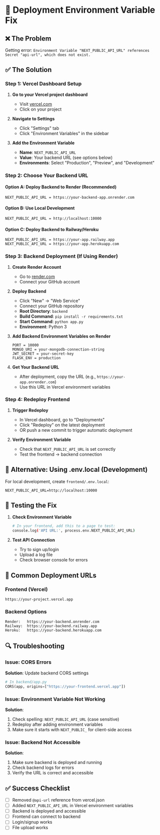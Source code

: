 # 🚀 Deployment Environment Variable Fix

## ❌ The Problem
Getting error: `Environment Variable "NEXT_PUBLIC_API_URL" references Secret "api-url", which does not exist.`

## ✅ The Solution

### Step 1: Vercel Dashboard Setup

1. **Go to your Vercel project dashboard**
   - Visit [vercel.com](https://vercel.com)
   - Click on your project

2. **Navigate to Settings**
   - Click "Settings" tab
   - Click "Environment Variables" in the sidebar

3. **Add the Environment Variable**
   - **Name**: `NEXT_PUBLIC_API_URL`
   - **Value**: Your backend URL (see options below)
   - **Environments**: Select "Production", "Preview", and "Development"

### Step 2: Choose Your Backend URL

#### Option A: Deploy Backend to Render (Recommended)
```
NEXT_PUBLIC_API_URL = https://your-backend-app.onrender.com
```

#### Option B: Use Local Development
```
NEXT_PUBLIC_API_URL = http://localhost:10000
```

#### Option C: Deploy Backend to Railway/Heroku
```
NEXT_PUBLIC_API_URL = https://your-app.railway.app
NEXT_PUBLIC_API_URL = https://your-app.herokuapp.com
```

### Step 3: Backend Deployment (If Using Render)

1. **Create Render Account**
   - Go to [render.com](https://render.com)
   - Connect your GitHub account

2. **Deploy Backend**
   - Click "New" → "Web Service"
   - Connect your GitHub repository
   - **Root Directory**: `backend`
   - **Build Command**: `pip install -r requirements.txt`
   - **Start Command**: `python app.py`
   - **Environment**: Python 3

3. **Add Backend Environment Variables on Render**
   ```
   PORT = 10000
   MONGO_URI = your-mongodb-connection-string
   JWT_SECRET = your-secret-key
   FLASK_ENV = production
   ```

4. **Get Your Backend URL**
   - After deployment, copy the URL (e.g., `https://your-app.onrender.com`)
   - Use this URL in Vercel environment variables

### Step 4: Redeploy Frontend

1. **Trigger Redeploy**
   - In Vercel dashboard, go to "Deployments"
   - Click "Redeploy" on the latest deployment
   - OR push a new commit to trigger automatic deployment

2. **Verify Environment Variable**
   - Check that `NEXT_PUBLIC_API_URL` is set correctly
   - Test the frontend → backend connection

## 🔧 Alternative: Using .env.local (Development)

For local development, create `frontend/.env.local`:
```env
NEXT_PUBLIC_API_URL=http://localhost:10000
```

## 🧪 Testing the Fix

1. **Check Environment Variable**
   ```bash
   # In your frontend, add this to a page to test:
   console.log('API URL:', process.env.NEXT_PUBLIC_API_URL)
   ```

2. **Test API Connection**
   - Try to sign up/login
   - Upload a log file
   - Check browser console for errors

## 📝 Common Deployment URLs

### Frontend (Vercel)
```
https://your-project.vercel.app
```

### Backend Options
```
Render:   https://your-backend.onrender.com
Railway:  https://your-backend.railway.app
Heroku:   https://your-backend.herokuapp.com
```

## 🔍 Troubleshooting

### Issue: CORS Errors
**Solution**: Update backend CORS settings
```python
# In backend/app.py
CORS(app, origins=["https://your-frontend.vercel.app"])
```

### Issue: Environment Variable Not Working
**Solution**: 
1. Check spelling: `NEXT_PUBLIC_API_URL` (case sensitive)
2. Redeploy after adding environment variables
3. Make sure it starts with `NEXT_PUBLIC_` for client-side access

### Issue: Backend Not Accessible
**Solution**:
1. Make sure backend is deployed and running
2. Check backend logs for errors
3. Verify the URL is correct and accessible

## ✅ Success Checklist

- [ ] Removed `@api-url` reference from vercel.json
- [ ] Added `NEXT_PUBLIC_API_URL` in Vercel environment variables
- [ ] Backend is deployed and accessible
- [ ] Frontend can connect to backend
- [ ] Login/signup works
- [ ] File upload works 
